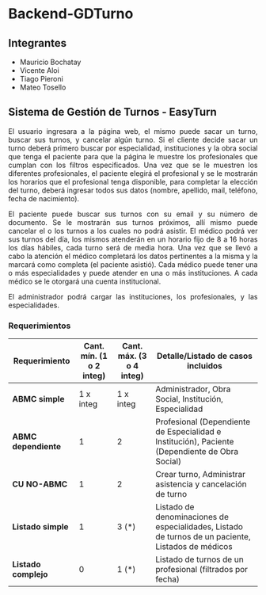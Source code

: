 # Backend-GDTurno

## Integrantes
-  Mauricio Bochatay
-  Vicente Aloi
-  Tiago Pieroni
-  Mateo Tosello

## Sistema de Gestión de Turnos - EasyTurn
	
<p align="justify">
	El usuario ingresara a la página web, el mismo puede sacar un turno, buscar sus turnos, y cancelar algún turno. Si el cliente decide sacar un turno deberá primero buscar por especialidad, instituciones y la obra social que tenga el paciente para que la página le muestre los profesionales que cumplan con los filtros especificados. Una vez que se le muestren los diferentes profesionales, el paciente elegirá el profesional y se le mostrarán los horarios que el profesional tenga disponible, para completar la elección del turno, deberá ingresar todos sus datos (nombre, apellido, mail, teléfono, fecha de nacimiento). 
</p>
<p align="justify">
	El paciente puede buscar sus turnos con su email y su número de documento. Se le mostrarán sus turnos próximos, allí mismo puede cancelar el o los turnos a los cuales no podrá asistir.
El médico podrá ver sus turnos del día, los mismos atenderán en un horario fijo de 8 a 16 horas los días hábiles, cada turno será de media hora. Una vez que se llevó a cabo la atención el médico completará los datos pertinentes a la misma y la marcará como completa (el paciente asistió). Cada médico puede tener una o más especialidades y puede atender en una o más instituciones. A cada médico se le otorgará una cuenta institucional.
</p>
<p align="justify">
	El administrador podrá cargar las instituciones, los profesionales, y las especialidades.
</p>

### Requerimientos

| **Requerimiento**                | **Cant. mín.** (1 o 2 integ) | **Cant. máx.** (3 o 4 integ) | **Detalle/Listado de casos incluidos**                          |
|----------------------------------|------------------------------|------------------------------|-----------------------------------------------------------------|
| **ABMC simple**                  | 1 x integ                    | 1 x integ                    | Administrador, Obra Social, Institución, Especialidad           |
| **ABMC dependiente**             | 1                            | 2                            | Profesional (Dependiente de Especialidad e Institución), Paciente (Dependiente de Obra Social) |
| **CU NO-ABMC**                   | 1                            | 2                            | Crear turno, Administrar asistencia y cancelación de turno      |
| **Listado simple**               | 1                            | 3 (*)                        | Listado de denominaciones de especialidades, Listado de turnos de un paciente, Listados de médicos |
| **Listado complejo**             | 0                            | 1 (*)                        | Listado de turnos de un profesional (filtrados por fecha)       |



